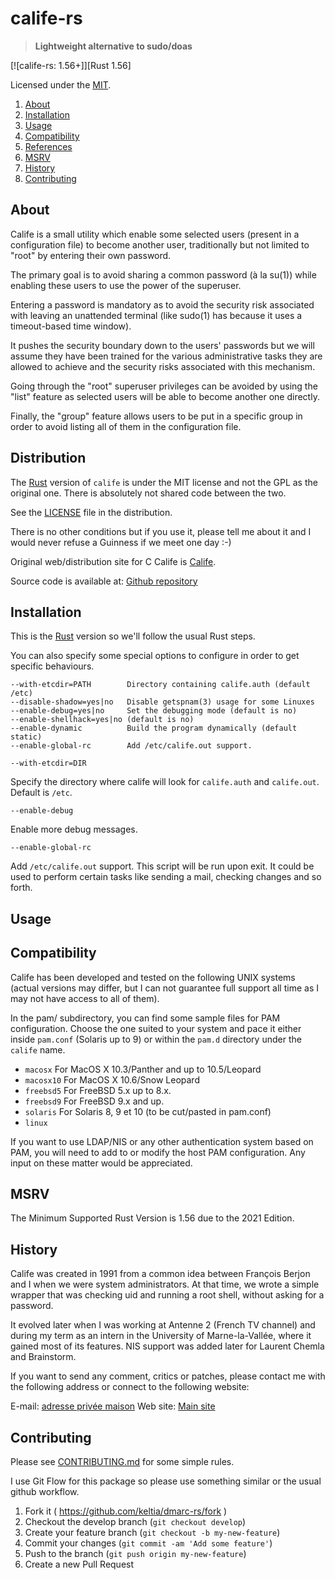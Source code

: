 <!-- omit in TOC -->

# calife-rs

> **Lightweight alternative to sudo/doas**

[![calife-rs: 1.56+]][Rust 1.56]

Licensed under the [MIT](LICENSE).

1. [About](#about)
2. [Installation](#installation)
3. [Usage](#usage)
4. [Compatibility](#compatibility)
5. [References](#references)
6. [MSRV](#msrv)
7. [History](#history)
8. [Contributing](#contributing)

## About

Calife is a small utility which enable some selected users (present in a configuration file) to become another user,
traditionally but not limited to "root" by entering their own password.

The primary goal is to avoid sharing a common password (à la su(1)) while enabling these users to use the power of the
superuser.

Entering a password is mandatory as to avoid the security risk associated with leaving an unattended terminal (like
sudo(1) has because it uses a timeout-based time window).

It pushes the security boundary down to the users' passwords but we will assume they have been trained for the various
administrative tasks they are allowed to achieve and the security risks associated with this mechanism.

Going through the "root" superuser privileges can be avoided by using the "list" feature as selected users will be able
to become another one directly.

Finally, the "group" feature allows users to be put in a specific group in order to avoid listing all of them in the
configuration file.

## Distribution

The [Rust] version of `calife` is under the MIT license and not the GPL as the original one. There is absolutely not
shared code between the two.

See the [LICENSE](LICENSE) file in the distribution.

There is no other conditions but if you use it, please tell me about it and I would never refuse a Guinness if we meet
one day :-)

Original web/distribution site for C Calife is [Calife].

Source code is available at: [Github repository]

## Installation

This is the [Rust] version so we'll follow the usual Rust steps.

You can also specify some special options to configure in order to get specific behaviours.

    --with-etcdir=PATH        Directory containing calife.auth (default /etc)
    --disable-shadow=yes|no   Disable getspnam(3) usage for some Linuxes
    --enable-debug=yes|no     Set the debugging mode (default is no)
    --enable-shellhack=yes|no (default is no)
    --enable-dynamic          Build the program dynamically (default static)
    --enable-global-rc        Add /etc/calife.out support.

`--with-etcdir=DIR`

Specify the directory where calife will look for `calife.auth` and `calife.out`. Default is `/etc`.

`--enable-debug`

Enable more debug messages.

`--enable-global-rc`

Add `/etc/calife.out` support. This script will be run upon exit. It could be used to perform certain tasks like sending
a mail, checking changes and so forth.

## Usage

## Compatibility

Calife has been developed and tested on the following UNIX systems (actual versions may differ, but I can not guarantee
full support all time as I may not have access to all of them).

In the pam/ subdirectory, you can find some sample files for PAM configuration. Choose the one suited to your system and
pace it either inside `pam.conf` (Solaris up to 9) or within the `pam.d` directory under the `calife` name.

- `macosx`    For MacOS X 10.3/Panther and up to 10.5/Leopard
- `macosx10`  For MacOS X 10.6/Snow Leopard
- `freebsd5`  For FreeBSD 5.x up to 8.x.
- `freebsd9`  For FreeBSD 9.x and up.
- `solaris`   For Solaris 8, 9 et 10 (to be cut/pasted in pam.conf)
- `linux`

If you want to use LDAP/NIS or any other authentication system based on PAM, you will need to add to or modify the host
PAM configuration. Any input on these matter would be appreciated.

## MSRV

The Minimum Supported Rust Version is 1.56 due to the 2021 Edition.

## History

Calife was created in 1991 from a common idea between François Berjon and I when we were system administrators. At that
time, we wrote a simple wrapper that was checking uid and running a root shell, without asking for a password.

It evolved later when I was working at Antenne 2 (French TV channel) and during my term as an intern in the University
of Marne-la-Vallée, where it gained most of its features. NIS support was added later for Laurent Chemla and Brainstorm.

If you want to send any comment, critics or patches, please contact me with the following address or connect to the
following website:

E-mail: [adresse privée maison]
Web site: [Main site]

## Contributing

Please see [CONTRIBUTING.md](CONTRIBUTING.md) for some simple rules.

I use Git Flow for this package so please use something similar or the usual github workflow.

1. Fork it ( https://github.com/keltia/dmarc-rs/fork )
2. Checkout the develop branch (`git checkout develop`)
3. Create your feature branch (`git checkout -b my-new-feature`)
4. Commit your changes (`git commit -am 'Add some feature'`)
5. Push to the branch (`git push origin my-new-feature`)
6. Create a new Pull Request

[adresse privée maison]: mailto:roberto@keltia.net

[Calife]: https://www.keltia.net/programs/calife/

[Github repository]: https://github.com/keltia/calife-rs/

[Rust]: https://rtust-lang.org/

[Main site]: https://www.keltia.net/programs/calife/
